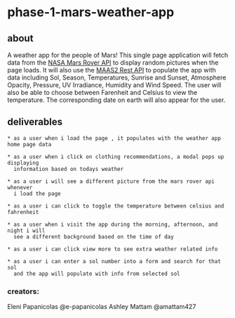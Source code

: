 # phase-1-mars-weather-app

## about

A weather app for the people of Mars! This single page application will fetch data from the [NASA Mars Rover API](https://api.nasa.gov/)
to display random pictures when the page loads. It will also use the [MAAS2 Rest API](https://maas2.apollorion.com/)
to populate the app with data including Sol, Season, Temperatures, Sunrise and Sunset, Atmosphere Opacity, Pressure, UV Irradiance, Humidity and Wind Speed.
The user will also be able to choose between Farenheit and Celsius to view the temperature.
The corresponding date on earth will also appear for the user.

## deliverables

    * as a user when i load the page , it populates with the weather app home page data

    * as a user when i click on clothing recommendations, a modal pops up displaying
      information based on todays weather

    * as a user i will see a different picture from the mars rover api whenever
      i load the page

    * as a user i can click to toggle the temperature between celsius and fahrenheit

    * as a user when i visit the app during the morning, afternoon, and night i will
      see a different background based on the time of day

    * as a user i can click view more to see extra weather related info

    * as a user i can enter a sol number into a form and search for that sol
      and the app will populate with info from selected sol

### creators:

Eleni Papanicolas @e-papanicolas
Ashley Mattam @amattam427
